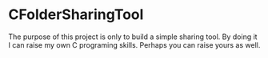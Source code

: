 # CFolderSharingTool
The purpose of this project is only to build a simple sharing tool.
By doing it I can raise my own C programing skills. 
Perhaps you can raise yours as well.
